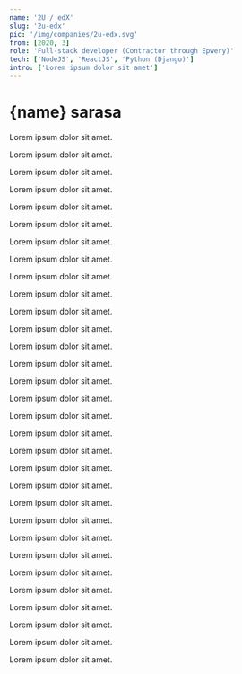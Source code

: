 ```yaml
---
name: '2U / edX'
slug: '2u-edx'
pic: '/img/companies/2u-edx.svg'
from: [2020, 3]
role: 'Full-stack developer (Contractor through Epwery)'
tech: ['NodeJS', 'ReactJS', 'Python (Django)']
intro: ['Lorem ipsum dolor sit amet']
---
```


# {name} sarasa

Lorem ipsum dolor sit amet.

Lorem ipsum dolor sit amet.

Lorem ipsum dolor sit amet.

Lorem ipsum dolor sit amet.

Lorem ipsum dolor sit amet.

Lorem ipsum dolor sit amet.

Lorem ipsum dolor sit amet.

Lorem ipsum dolor sit amet.

Lorem ipsum dolor sit amet.

Lorem ipsum dolor sit amet.

Lorem ipsum dolor sit amet.

Lorem ipsum dolor sit amet.

Lorem ipsum dolor sit amet.

Lorem ipsum dolor sit amet.

Lorem ipsum dolor sit amet.

Lorem ipsum dolor sit amet.

Lorem ipsum dolor sit amet.

Lorem ipsum dolor sit amet.

Lorem ipsum dolor sit amet.

Lorem ipsum dolor sit amet.

Lorem ipsum dolor sit amet.

Lorem ipsum dolor sit amet.

Lorem ipsum dolor sit amet.

Lorem ipsum dolor sit amet.

Lorem ipsum dolor sit amet.

Lorem ipsum dolor sit amet.

Lorem ipsum dolor sit amet.

Lorem ipsum dolor sit amet.

Lorem ipsum dolor sit amet.

Lorem ipsum dolor sit amet.

Lorem ipsum dolor sit amet.
